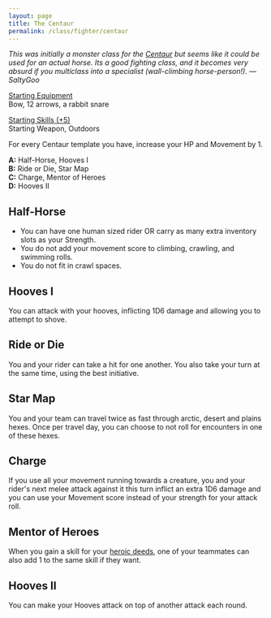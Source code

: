 ```yaml
---
layout: page
title: The Centaur
permalink: /class/fighter/centaur
---
```


<span class="alchemy"> *This was initially a monster class for the [Centaur](https://saltygoo.github.io/monsters/centaur) but seems like it could be used for an actual horse. Its a good fighting class, and it becomes very absurd if you multiclass into a specialist (wall-climbing horse-person!). — SaltyGoo* </span>

<ins>Starting Equipment</ins><br>
Bow, 12 arrows, a rabbit snare

<ins>Starting Skills (+5)</ins><br>
Starting Weapon, Outdoors

For every Centaur template you have, increase your HP and Movement by 1.

**A:** Half-Horse, Hooves I<br>
**B:** Ride or Die, Star Map<br>
**C:** Charge, Mentor of Heroes<br>
**D:** Hooves II<br>

## Half-Horse
- You can have one human sized rider OR carry as many extra inventory slots as your Strength.
- You do not add your movement score to climbing, crawling, and swimming rolls.
- You do not fit in crawl spaces.

## Hooves I
You can attack with your hooves, inflicting 1D6 damage and allowing you to attempt to shove.

## Ride or Die
You and your rider can take a hit for one another. You also take your turn at the same time, using the best initiative.

## Star Map
You and your team can travel twice as fast through arctic, desert and plains hexes. Once per travel day, you can choose to not roll for encounters in one of these hexes.

## Charge
If you use all your movement running towards a creature, you and your rider's next melee attack against it this turn inflict an extra 1D6 damage and you can use your Movement score instead of your strength for your attack roll.

## Mentor of Heroes
When you gain a skill for your [heroic deeds](https://saltygoo.github.io/2020/11/10/extra-rules/#heroism--scars), one of your teammates can also add 1 to the same skill if they want.

## Hooves II
You can make your Hooves attack on top of another attack each round.
